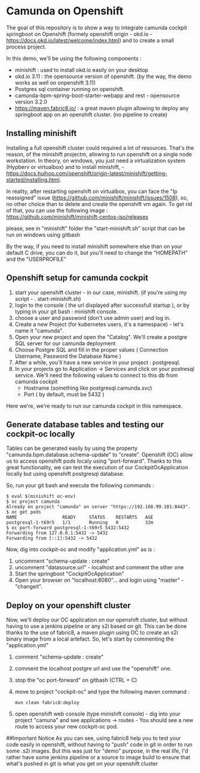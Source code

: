 # Camunda on Openshift
The goal of this repository is to show a way to integrate camunda cockpit springboot  on Openshift (formely openshift origin - okd.io - https://docs.okd.io/latest/welcome/index.html) and to create a small process project.

In this demo, we'll be using the following components :

*  minishift : used to install okd.io easily on your desktop
* okd.io 3.11 : the opensource version of openshift. (by the way, the demo works as well on onpenshift 3.11)
* Postgres sql container running on openshift.
* camunda-bpm-spring-boot-starter-webapp and rest - opensource version 3.2.0 
* https://maven.fabric8.io/ : a great maven plugin allowing to deploy any springboot app on an openshift cluster. (no pipeline to create)

## Installing minishift
Installing a full openshift cluster could required a lot of resources. That's the reason, of the minishift projectm, allowing to run openshift on a single node workstation.
In theory, on windows, you just need a virtualization system (Hypberv or virtualbox) and to install minishift, - https://docs.huihoo.com/openshift/origin-latest/minishift/getting-started/installing.html.

In reality, after restarting openshift on virtualbox, you can face the "Ip reassigned" issue (https://github.com/minishift/minishift/issues/1508), so, no other choice than to delete and create the openshift vm again.
To get rid of that, you can use the following image : https://github.com/minishift/minishift-centos-iso/releases

please, see in "minishift" folder the "start-minishift.sh" script that can be run on windows using gitbash

By the way, if you need to install minishift somewhere else than on your default C drive, you can do it, but you'll need to change the "HOMEPATH" and the "USERPROFILE"

## Openshift setup for camunda cockpit
1. start your openshift cluster - in our case, minishift. (if you're using my script - . start-minishift.sh)
2. login to the console ( the url displayed after successfull startup ), or by typing in your git bash : minishift console.
3. choose a user and password (don't use admin user) and log in.
4. Create a new Project (for kubernetes users, it's a namespace) - let's name it "camunda".
5. Open your new project and open the "Catalog". We'll create a postgre SQL server for our camunda deployment
6. Choose Postgre SQL and fill in the proper values ( Connection Username, Password the Database Name )
7. After a while, you'll have a new service in your project : postgresql. 
8. In your projects go to Application -> Services and click on your postresql service. We'll need the following values to connect to this db from camunda cockpit 
   - Hostname (something like postgresql.camunda.svc)
   - Port ( by default, must be 5432 )

Here we're, we're ready to run our camunda cockpit in this namespace.

## Generate database tables and testing our cockpit-oc locally
Tables can be generated easily by using the property "camunda.bpm.database.schema-update" to "create".
Openshift (OC) allow us to access openshift pods localy using "port-forward". Thanks to this great functionality, we can test the execution of our CockpitOcApplication locally but using openshift postgresql database.

So, run your git bash and execute the following commands :

    $ eval $(minishift oc-env)
    $ oc project camunda
    Already on project "camunda" on server "https://192.168.99.101:8443".
    $ oc get pods
    NAME                 READY     STATUS    RESTARTS   AGE
    postgresql-1-t69r5   1/1       Running   0          32m
    $ oc port-forward postgresql-1-t69r5 5432:5432
    Forwarding from 127.0.0.1:5432 -> 5432
    Forwarding from [::1]:5432 -> 5432

Now, dig into cockpit-oc and modify "application.yml" as is : 
1. uncomment "schema-update : create"
2. uncomment "datasource.url" - localhost and comment the other one
3. Start the springboot "CockpitOcApplication"
4. Open your browser on "localhost:8080"... and login using "master" - "changeit".

## Deploy on your openshift cluster
Now, we'll deploy our OC application on our openshift cluster, but without having to use a jenkins pipeline  or any s2i based on git.
This can be done thanks to the use of fabric8, a maven plugin using OC to create an s2i binary image from a local artefact.
So, let's start by commenting the "application.yml"
1. comment "schema-update : create"
2. comment the localhost postgre url and use the "openshift" one.
3. stop the "oc port-forward" on gitbash (CTRL + C)
4. move to project "cockpit-oc" and type the following maven command :

       mvn clean fabric8:deploy
       
5. open openshift web console (type minishift console) - dig into your project "camuna"
and see applications -> routes - You should see a new route to access your new cockpit-oc pod.

##Important Notice
As you can see, using fabric8 help you to test your code easily in openshift, without having
to "push" code in git in order to run some .s2i images. But this was just for "demo" purpose, 
in the real life, I'd rather have some jenkins pipeline or a source to image build to ensure that what's pushed in git
is  what you get on your openshift cluster







    

